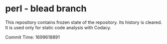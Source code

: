 # perl - blead branch

This repository contains frozen state of the repository.
Its history is cleared. It is used only for static code
analysis with Codacy.

Commit Time: 1699618891